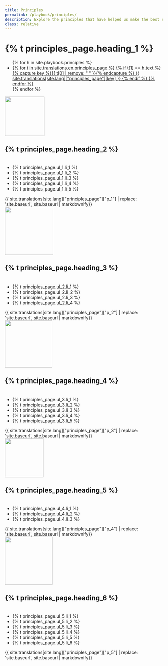 ```yaml
---
title: Principles
permalink: /playbook/principles/
description: Explore the principles that have helped us make the best system possible.
class: relative
---
```


<div class="bg-navy">
  <div class="container cntnr-wide px2 py3 sm-py4">
    <h1 class="m0 white">
      {% t principles_page.heading_1 %}
    </h1>
  </div>
</div>
<div class="bg-white">
  <div class="container cntnr-wide px2 pt4 pb5">
    <div class="clearfix">
      <nav id="pb-nav--side-cntnr" class="sm-col-right sm-col-4 sm-show">
        <ul id="pb-nav--side" class="list-reset nav">
          {% for h in site.playbook.principles %}
            <li class="border-bottom nav-sidenav-item">
              <a class="p2 block h6" href="#{{h.anchor}}">
                {% for t in site.translations.en.principles_page %}
                  {% if t[1] == h.text %}
                    {% capture key %}{{ t[0] | remove: " " }}{% endcapture %}
                    {{ site.translations[site.lang]["principles_page"][key] }}
                  {% endif %}
                {% endfor %}
              </a>
            </li>
          {% endfor %}
        </ul>
      </nav>
      <div class="sm-col sm-col-8 sm-pr5">
        <div class="mb4 pt2" id="users">
          <img alt="" width="126" class="mb3 block" src="{{ '/assets/img/graphic-users.svg' | prepend: site.baseurl }}">
          <h2 class="mt0 mb1">
            {% t principles_page.heading_2 %}
          </h2>
          <img alt="" class="mb2" src="{{ '/assets/img/hr-red-3.svg' | prepend: site.baseurl }}" height="6">
          <ul class="list-reset mb3 serif bold list-checked">
            <li class="mb2 pl3">
              {% t principles_page.ul_1.li_1 %}
            </li>
            <li class="mb2 pl3">
              {% t principles_page.ul_1.li_2 %}
            </li>
            <li class="mb2 pl3">
              {% t principles_page.ul_1.li_3 %}
            </li>
            <li class="mb2 pl3">
              {% t principles_page.ul_1.li_4 %}
            </li>
            <li class="mb2 pl3">
              {% t principles_page.ul_1.li_5 %}
            </li>
          </ul>
          <div class="mb3 pb2 border-bottom border-light-blue h3"> 
            {{ site.translations[site.lang]["principles_page"]["p_1"] | replace: 'site.baseurl', site.baseurl | markdownify}}
          </div>
        </div>
        <div class="mb4 pt2" id="transparent">
          <img alt="" width="154" class="mb3 block" src="{{ '/assets/img/graphic-venn.svg' | prepend: site.baseurl }}">
          <h2 class="mt0 mb1">
            {% t principles_page.heading_3 %}
          </h2>
          <img alt="" class="mb2" src="{{ '/assets/img/hr-red-4.svg' | prepend: site.baseurl }}" height="6">
          <ul class="list-reset mb3 serif bold list-checked">
            <li class="mb2 pl3">
              {% t principles_page.ul_2.li_1 %}
            </li>
            <li class="mb2 pl3">
              {% t principles_page.ul_2.li_2 %}
            </li>
            <li class="mb2 pl3">
              {% t principles_page.ul_2.li_3 %}
            </li>
            <li class="mb2 pl3">
              {% t principles_page.ul_2.li_4 %}
            </li>
          </ul>
          <div class="mb3 pb2 border-bottom border-light-blue h3">
            {{ site.translations[site.lang]["principles_page"]["p_2"] | replace: 'site.baseurl', site.baseurl | markdownify}}
          </div>
        </div>
        <div class="mb4 pt2" id="flexible">
          <img alt="" width="151" class="mb3 block" src="{{ '/assets/img/graphic-half-circle.svg' | prepend: site.baseurl }}">
          <h2 class="mt0 mb1">
            {% t principles_page.heading_4 %}
          </h2>
          <img alt="" class="mb2" src="{{ '/assets/img/hr-red-5.svg' | prepend: site.baseurl }}" height="6">
          <ul class="list-reset mb3 serif bold list-checked">
            <li class="mb2 pl3">
              {% t principles_page.ul_3.li_1 %}
            </li>
            <li class="mb2 pl3">
              {% t principles_page.ul_3.li_2 %}
            </li>
            <li class="mb2 pl3">
              {% t principles_page.ul_3.li_3 %}
            </li>
            <li class="mb2 pl3">
              {% t principles_page.ul_3.li_4 %}
            </li>
            <li class="mb2 pl3">
              {% t principles_page.ul_3.li_5 %}
            </li>
          </ul>
          <div class="mb3 pb2 border-bottom border-light-blue h3">
            {{ site.translations[site.lang]["principles_page"]["p_3"] | replace: 'site.baseurl', site.baseurl | markdownify}}
          </div>
        </div>
        <div class="mb4 pt2" id="privacy">
          <img alt="" width="123" class="mb3 block" src="{{ '/assets/img/graphic-locks.svg' | prepend: site.baseurl }}">
          <h2 class="mt0 mb1">
            {% t principles_page.heading_5 %}
          </h2><img alt="" class="mb2" src="{{ '/assets/img/hr-red-6.svg' | prepend: site.baseurl }}" height="6">
          <ul class="list-reset mb3 serif bold list-checked">
            <li class="mb2 pl3">
              {% t principles_page.ul_4.li_1 %}
            </li>
            <li class="mb2 pl3">
              {% t principles_page.ul_4.li_2 %}
            </li>
            <li class="mb2 pl3">
              {% t principles_page.ul_4.li_3 %}
            </li>
          </ul>
          <div class="mb3 pb2 border-bottom border-light-blue h3">
            {{ site.translations[site.lang]["principles_page"]["p_4"] | replace: 'site.baseurl', site.baseurl | markdownify}}
          </div>
        </div>
        <div class="mb2 pt2" id="security">
          <img alt="" width="152" class="mb3 block" src="{{ '/assets/img/graphic-hex.svg' | prepend: site.baseurl }}">
          <h2 class="mt0 mb1">
            {% t principles_page.heading_6 %}
          </h2>
          <img alt="" class="mb2" src="{{ '/assets/img/hr-red-7.svg' | prepend: site.baseurl }}" height="6">
          <ul class="list-reset mb3 serif bold list-checked">
            <li class="mb2 pl3">
              {% t principles_page.ul_5.li_1 %}
            </li>
            <li class="mb2 pl3">
              {% t principles_page.ul_5.li_2 %}
            </li>
            <li class="mb2 pl3">
              {% t principles_page.ul_5.li_3 %}
            </li>
            <li class="mb2 pl3">
              {% t principles_page.ul_5.li_4 %}
            </li>
            <li class="mb2 pl3">
              {% t principles_page.ul_5.li_5 %}
            </li>
            <li class="mb2 pl3">
              {% t principles_page.ul_5.li_6 %}
            </li>
          </ul>
          <div class="mb3 pb2 border-bottom border-light-blue h3">
            {{ site.translations[site.lang]["principles_page"]["p_5"] | replace: 'site.baseurl', site.baseurl | markdownify}}
          </div>
        </div>
      </div>
    </div>
  </div>
</div>
